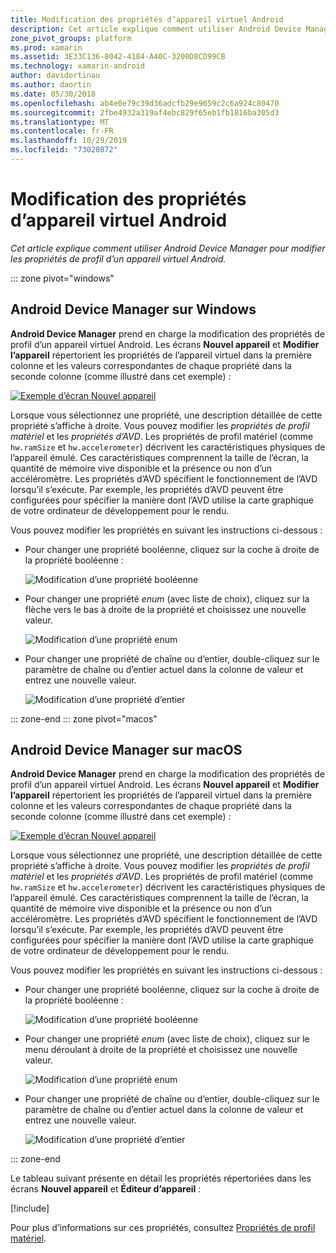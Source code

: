 ```yaml
---
title: Modification des propriétés d’appareil virtuel Android
description: Cet article explique comment utiliser Android Device Manager pour modifier les propriétés de profil d’un appareil virtuel Android.
zone_pivot_groups: platform
ms.prod: xamarin
ms.assetid: 3E33C136-8042-4184-A40C-3200D8CD99CB
ms.technology: xamarin-android
author: davidortinau
ms.author: daortin
ms.date: 05/30/2018
ms.openlocfilehash: ab4e0e79c39d36adcfb29e9659c2c6a924c80470
ms.sourcegitcommit: 2fbe4932a319af4ebc829f65eb1fb1816ba305d3
ms.translationtype: MT
ms.contentlocale: fr-FR
ms.lasthandoff: 10/29/2019
ms.locfileid: "73020872"
---
```

# <a name="editing-android-virtual-device-properties"></a>Modification des propriétés d’appareil virtuel Android

_Cet article explique comment utiliser Android Device Manager pour modifier les propriétés de profil d’un appareil virtuel Android._

::: zone pivot="windows"

## <a name="android-device-manager-on-windows"></a>Android Device Manager sur Windows

**Android Device Manager** prend en charge la modification des propriétés de profil d’un appareil virtuel Android. Les écrans **Nouvel appareil** et **Modifier l’appareil** répertorient les propriétés de l’appareil virtuel dans la première colonne et les valeurs correspondantes de chaque propriété dans la seconde colonne (comme illustré dans cet exemple) : 

[![Exemple d’écran Nouvel appareil](device-properties-images/win/01-new-device-editor-sml.png)](device-properties-images/win/01-new-device-editor.png#lightbox)

Lorsque vous sélectionnez une propriété, une description détaillée de cette propriété s’affiche à droite. Vous pouvez modifier les *propriétés de profil matériel* et les  *propriétés d’AVD*. Les propriétés de profil matériel (comme `hw.ramSize` et `hw.accelerometer`) décrivent les caractéristiques physiques de l’appareil émulé. Ces caractéristiques comprennent la taille de l’écran, la quantité de mémoire vive disponible et la présence ou non d’un accéléromètre. Les propriétés d’AVD spécifient le fonctionnement de l’AVD lorsqu’il s’exécute. Par exemple, les propriétés d’AVD peuvent être configurées pour spécifier la manière dont l’AVD utilise la carte graphique de votre ordinateur de développement pour le rendu.

Vous pouvez modifier les propriétés en suivant les instructions ci-dessous :

- Pour changer une propriété booléenne, cliquez sur la coche à droite de la propriété booléenne :

    ![Modification d’une propriété booléenne](device-properties-images/win/02-boolean-value.png)

- Pour changer une propriété *enum* (avec liste de choix), cliquez sur la flèche vers le bas à droite de la propriété et choisissez une nouvelle valeur.

    ![Modification d’une propriété enum](device-properties-images/win/04-enum-value.png)

- Pour changer une propriété de chaîne ou d’entier, double-cliquez sur le paramètre de chaîne ou d’entier actuel dans la colonne de valeur et entrez une nouvelle valeur.

    ![Modification d’une propriété d’entier](device-properties-images/win/03-integer-value.png)

::: zone-end
::: zone pivot="macos"

## <a name="android-device-manager-on-macos"></a>Android Device Manager sur macOS

**Android Device Manager** prend en charge la modification des propriétés de profil d’un appareil virtuel Android. Les écrans **Nouvel appareil** et **Modifier l’appareil** répertorient les propriétés de l’appareil virtuel dans la première colonne et les valeurs correspondantes de chaque propriété dans la seconde colonne (comme illustré dans cet exemple) : 

[![Exemple d’écran Nouvel appareil](device-properties-images/mac/01-new-device-editor-sml.png)](device-properties-images/mac/01-new-device-editor.png#lightbox)

Lorsque vous sélectionnez une propriété, une description détaillée de cette propriété s’affiche à droite. Vous pouvez modifier les *propriétés de profil matériel* et les  *propriétés d’AVD*. Les propriétés de profil matériel (comme `hw.ramSize` et `hw.accelerometer`) décrivent les caractéristiques physiques de l’appareil émulé. Ces caractéristiques comprennent la taille de l’écran, la quantité de mémoire vive disponible et la présence ou non d’un accéléromètre. Les propriétés d’AVD spécifient le fonctionnement de l’AVD lorsqu’il s’exécute. Par exemple, les propriétés d’AVD peuvent être configurées pour spécifier la manière dont l’AVD utilise la carte graphique de votre ordinateur de développement pour le rendu.

Vous pouvez modifier les propriétés en suivant les instructions ci-dessous :

- Pour changer une propriété booléenne, cliquez sur la coche à droite de la propriété booléenne :

    ![Modification d’une propriété booléenne](device-properties-images/mac/02-boolean-value.png)

- Pour changer une propriété *enum* (avec liste de choix), cliquez sur le menu déroulant à droite de la propriété et choisissez une nouvelle valeur.

    ![Modification d’une propriété enum](device-properties-images/mac/04-enum-value.png)

- Pour changer une propriété de chaîne ou d’entier, double-cliquez sur le paramètre de chaîne ou d’entier actuel dans la colonne de valeur et entrez une nouvelle valeur.

    ![Modification d’une propriété d’entier](device-properties-images/mac/03-integer-value.png)

::: zone-end

Le tableau suivant présente en détail les propriétés répertoriées dans les écrans **Nouvel appareil** et **Éditeur d’appareil** :

[!include[](~/android/includes/emulator-properties.md)]

Pour plus d’informations sur ces propriétés, consultez [Propriétés de profil matériel](https://developer.android.com/studio/run/managing-avds.html#hpproperties).
